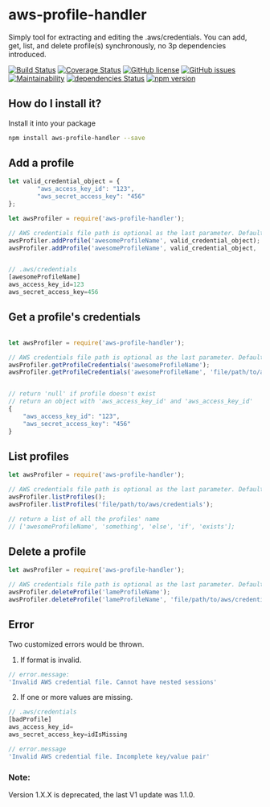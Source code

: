 # aws-profile-handler
Simply tool for extracting and editing the .aws/credentials.
You can add, get, list, and delete profile(s) synchronously, no 3p dependencies introduced.

[![Build Status](https://travis-ci.org/novking/aws-profile-handler.svg?branch=master)](https://travis-ci.org/novking/aws-profile-handler)
[![Coverage Status](https://coveralls.io/repos/github/novking/aws-profile-handler/badge.svg?branch=master)](https://coveralls.io/github/novking/aws-profile-handler?branch=master)
[![GitHub license](https://img.shields.io/github/license/novking/aws-profile-handler.svg)](https://github.com/novking/aws-profile-handler/blob/master/LICENSE)
[![GitHub issues](https://img.shields.io/github/issues/novking/aws-profile-handler.svg)](https://github.com/novking/aws-profile-handler/issues)
[![Maintainability](https://api.codeclimate.com/v1/badges/d3c0ab7cf85434db1e2c/maintainability)](https://codeclimate.com/github/novking/aws-profile-handler/maintainability)
[![dependencies Status](https://david-dm.org/novking/aws-profile-handler/status.svg)](https://david-dm.org/novking/aws-profile-handler)
[![npm version](https://badge.fury.io/js/aws-profile-handler.svg)](https://badge.fury.io/js/aws-profile-handler)

## How do I install it?

Install it into your package

```bash
npm install aws-profile-handler --save
```

## Add a profile

```javascript
let valid_credential_object = {
        "aws_access_key_id": "123",
        "aws_secret_access_key": "456"
};

let awsProfiler = require('aws-profile-handler');

// AWS credentials file path is optional as the last parameter. Default to ~/.aws/credentials
awsProfiler.addProfile('awesomeProfileName', valid_credential_object); 
awsProfiler.addProfile('awesomeProfileName', valid_credential_object, 'file/path/to/aws/credentials'); 


// .aws/credentials 
[awesomeProfileName]
aws_access_key_id=123
aws_secret_access_key=456
```

## Get a profile's credentials

```javascript

let awsProfiler = require('aws-profile-handler');

// AWS credentials file path is optional as the last parameter. Default to ~/.aws/credentials
awsProfiler.getProfileCredentials('awesomeProfileName');
awsProfiler.getProfileCredentials('awesomeProfileName', 'file/path/to/aws/credentials');


// return 'null' if profile doesn't exist
// return an object with 'aws_access_key_id' and 'aws_access_key_id'
{
    "aws_access_key_id": "123",
    "aws_secret_access_key": "456"
}
```

## List profiles

```javascript
let awsProfiler = require('aws-profile-handler');

// AWS credentials file path is optional as the last parameter. Default to ~/.aws/credentials
awsProfiler.listProfiles();
awsProfiler.listProfiles('file/path/to/aws/credentials');

// return a list of all the profiles' name
// ['awesomeProfileName', 'something', 'else', 'if', 'exists'];
```

## Delete a profile

```javascript
let awsProfiler = require('aws-profile-handler');

// AWS credentials file path is optional as the last parameter. Default to ~/.aws/credentials
awsProfiler.deleteProfile('lameProfileName');
awsProfiler.deleteProfile('lameProfileName', 'file/path/to/aws/credentials');
```
## Error
Two customized errors would be thrown.
1. If format is invalid.
```javascript
// error.message:
'Invalid AWS credential file. Cannot have nested sessions'
```
2. If one or more values are missing.
```javascript
// .aws/credentials
[badProfile]
aws_access_key_id=
aws_secret_access_key=idIsMissing

// error.message
'Invalid AWS credential file. Incomplete key/value pair'

```
### Note:
Version 1.X.X is deprecated, the last V1 update was 1.1.0.